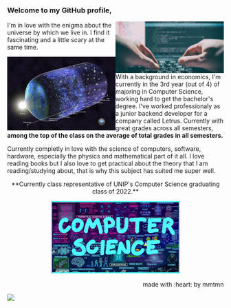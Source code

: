 ### Welcome to my GitHub profile,

<!--
**mmtmn/mmtmn** is a ✨ _special_ ✨ repository because its `README.md` (this file) appears on your GitHub profile.
-->

<img align="right" width=50% height=50% src="https://github.com/mmtmn/mmtmn/blob/main/.github/coding.jpg">


I'm in love with the enigma about the universe by which we live in. I find it fascinating and a little scary at the same time.





<img align="left" width=50% height=50% src="https://github.com/mmtmn/mmtmn/blob/main/.github/universeImage.jpg">

With a background in economics, I'm currently in the 3rd year (out of 4) of majoring in Computer Science, working hard to get the bachelor's degree. I've worked professionaly as a junior backend developer for a company called Letrus. Currently with great grades across all semesters, **among the top of the class on the average of total grades in all semesters.**




Currently completly in love with the science of computers, software, hardware, especially the physics and mathematical part of it all. I love reading books but I also love to get practical about the theory that I am reading/studying about, that is why this subject has suited me super well.



<p align="center">**Currently class representative of UNIP's Computer Science graduating class of 2022.**</p>
<p align="center">
    <img src="https://github.com/mmtmn/mmtmn/blob/main/.github/computerScience.jpg">
</p>

<p align="right">made with :heart: by mmtmn</p>

<img src="https://www.89a.co.uk/post/50603635395/daft-junk">